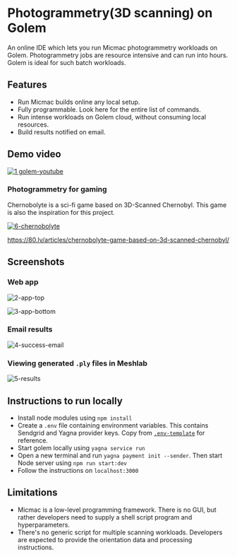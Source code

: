 # Photogrammetry(3D scanning) on Golem
An online IDE which lets you run Micmac photogrammetry workloads on Golem. Photogrammetry jobs are resource intensive and can run into hours. Golem is ideal for such batch workloads.

## Features
- Run Micmac builds online any local setup.
- Fully programmable. Look here for the entire list of commands.
- Run intense workloads on Golem cloud, without consuming local resources.
- Build results notified on email.

## Demo video
[![1 golem-youtube](https://user-images.githubusercontent.com/49580849/113905798-2a72a100-97f1-11eb-8365-1e080b9abbfb.png)](https://www.youtube.com/watch?v=A0-PHUgftMk)

### Photogrammetry for gaming
Chernobolyte is a sci-fi game based on 3D-Scanned Chernobyl. This game is also the inspiration for this project.

[![6-chernobolyte](https://user-images.githubusercontent.com/49580849/113909587-77587680-97f5-11eb-889d-b2048695b98c.png)](https://www.youtube.com/watch?v=vM6wGofkhxw)

https://80.lv/articles/chernobolyte-game-based-on-3d-scanned-chernobyl/

## Screenshots
### Web app
![2-app-top](https://user-images.githubusercontent.com/49580849/113908176-dfa65880-97f3-11eb-890b-f0dda6ac5988.png)

![3-app-bottom](https://user-images.githubusercontent.com/49580849/113908166-dd43fe80-97f3-11eb-983a-32ccd0febf9b.png)

### Email results
![4-success-email](https://user-images.githubusercontent.com/49580849/113908186-e1701c00-97f3-11eb-9ed4-291a15cbe4e4.png)

### Viewing generated `.ply` files in Meshlab
![5-results](https://user-images.githubusercontent.com/49580849/113908181-e03eef00-97f3-11eb-8590-6981d6f9fb30.png)

## Instructions to run locally
- Install node modules using `npm install`
- Create a `.env` file containing environment variables. This contains Sendgrid and Yagna provider keys. Copy from [`.env-template`](./.env-template) for reference.
- Start golem locally using `yagna service run`
- Open a new terminal and run `yagna payment init --sender`. Then start Node server using `npm run start:dev`
- Follow the instructions on `localhost:3000`

## Limitations
- Micmac is a low-level programming framework. There is no GUI, but rather developers need to supply a shell script program and hyperparameters.
- There's no generic script for multiple scanning workloads. Developers are expected to provide the orientation data and processing instructions.
